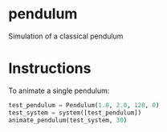 # pendulum

Simulation of a classical pendulum

# Instructions
To animate a single pendulum:

```python
test_pendulum = Pendulum(1.0, 2.0, 120, 0)
test_system = system([test_pendulum])
animate_pendulum(test_system, 30)
```
